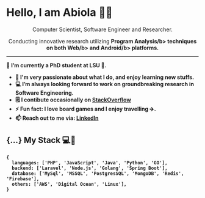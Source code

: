 <!--
**Fakorede/Fakorede** is a ✨ _special_ ✨ repository because its `README.md` (this file) appears on your GitHub profile.

-->

<!-- # Fakorede Abiola -->

<!-- [![Linkedin Badge](https://img.shields.io/badge/-abiolafakorede-blue?style=flat-square&logo=Linkedin&logoColor=white&link=https://www.linkedin.com/in/fakorede/)](https://www.linkedin.com/in/fakorede/)
[![Stackoverflow Badge](https://img.shields.io/badge/-Stackoverflow-4CA143?style=flat-square&logo=Stackoverflow&logoColor=white&link=https://stackoverflow.com/users/6883910/abiola)](https://stackoverflow.com/users/6883910/abiola) -->
<!-- [![Gmail Badge](https://img.shields.io/badge/-abiolafakorede@gmail.com-c14438?style=flat-square&logo=Gmail&logoColor=white&link=mailto:abiolafakorede@gmail.com)](mailto:abiolafakorede@gmail.com) -->

# Hello, I am Abiola 👋🏾

<div align="center">
  Computer Scientist, Software Engineer and Researcher.
  <br />
  
  Conducting innovative research utilizing <b>Program Analysis/b> techniques on both <b>Web/b> and <b>Android/b> platforms.
  <br />
</div>

<hr/>



<!-- ## Hi 👋🏽,

I am Fakorede Abiola, a graduate of Computer Science 👨🏽‍🎓 and an experienced Fullstack Software Developer 👨🏽‍💻. -->

<!-- ![Fab](https://github.com/Fakorede/Fakorede/blob/master/fab.png "Fakorede Abiola") -->


🔭 I’m currently a PhD student at LSU 💜.
- 🌱 I'm very passionate about what I do, and enjoy learning new stuffs.
- 💻 I’m always looking forward to work on groundbreaking research in Software Engineering.
- 🗒️ I contibute occasionally on [StackOverflow](https://stackoverflow.com/users/6883910/abiola)
- ⚡ Fun fact: I love board games and I enjoy travelling ✈️.
- 📫 Reach out to me via: [LinkedIn](https://www.linkedin.com/in/fakorede/)

## {...} My Stack 💻🚀

```
{
  languages: ['PHP', 'JavaScript', 'Java', 'Python', 'GO'],
  backend: ['Laravel', 'Node.js', 'Golang', 'Spring Boot'],
  database: ['MySql', 'MSSQL', 'PostgresSQL', 'MongoDB', 'Redis', 'Firebase'],
  others: ['AWS', 'Digital Ocean', 'Linux'],
}
```

<!-- While I have the ability to work with different technologies across stacks, I'm preferrably a Backend developer 🚀. -->
